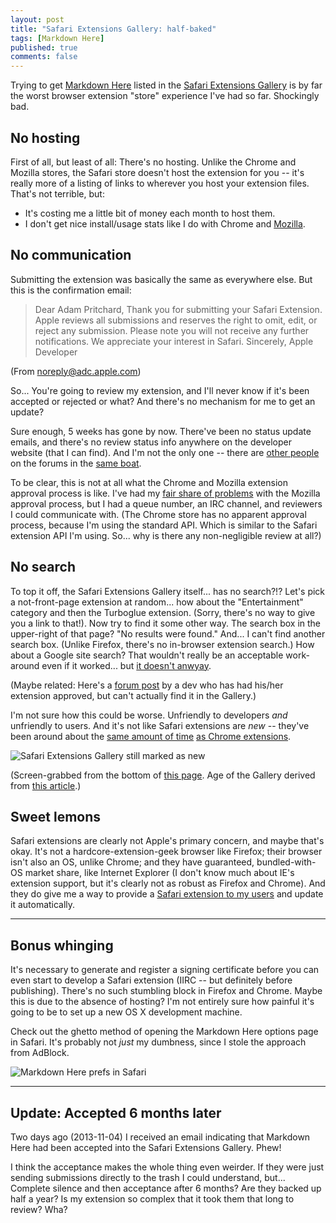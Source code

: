 ```yaml
---
layout: post
title: "Safari Extensions Gallery: half-baked"
tags: [Markdown Here]
published: true
comments: false
---
```


Trying to get [Markdown Here][1] listed in the [Safari Extensions Gallery][2] is by far the worst browser extension "store" experience I've had so far. Shockingly bad.

## No hosting

First of all, but least of all: There's no hosting. Unlike the Chrome and Mozilla stores, the Safari store doesn't host the extension for you -- it's really more of a listing of links to wherever you host your extension files. That's not terrible, but:

- It's costing me a little bit of money each month to host them.
- I don't get nice install/usage stats like I do with Chrome and [Mozilla][3].

## No communication

Submitting the extension was basically the same as everywhere else. But this is the confirmation email:

> Dear Adam Pritchard,
> Thank you for submitting your Safari Extension.
> Apple reviews all submissions and reserves the right to omit, edit, or reject any submission. Please note you will not receive any further notifications.
> We appreciate your interest in Safari.
> Sincerely,
> Apple Developer

(From noreply@adc.apple.com)

So... You're going to review my extension, and I'll never know if it's been accepted or rejected or what? And there's no mechanism for me to get an update?

Sure enough, 5 weeks has gone by now. There've been no status update emails, and there's no review status info anywhere on the developer website (that I can find). And I'm not the only one -- there are [other people][4] on the forums in the [same boat][5].

To be clear, this is not at all what the Chrome and Mozilla extension approval process is like. I've had my [fair share of problems][6] with the Mozilla approval process, but I had a queue number, an IRC channel, and reviewers I could communicate with. (The Chrome store has no apparent approval process, because I'm using the standard API. Which is similar to the Safari extension API I'm using. So... why is there any non-negligible review at all?)

## No search

To top it off, the Safari Extensions Gallery itself... has no search?!? Let's pick a not-front-page extension at random... how about the "Entertainment" category and then the Turboglue extension. (Sorry, there's no way to give you a link to that!). Now try to find it some other way. The search box in the upper-right of that page? "No results were found." And... I can't find another search box. (Unlike Firefox, there's no in-browser extension search.) How about a Google site search? That wouldn't really be an acceptable work-around even if it worked... but [it doesn't anwyay][8].

(Maybe related: Here's a [forum post][12] by a dev who has had his/her extension approved, but can't actually find it in the Gallery.)

I'm not sure how this could be worse. Unfriendly to developers *and* unfriendly to users. And it's not like Safari extensions are *new* -- they've been around about the [same amount of time][9] [as Chrome extensions][10].

![Safari Extensions Gallery still marked as new](/assets/img/blog/safari-gallery-new.png "Safari Extensions Gallery still marked as new")

(Screen-grabbed from the bottom of [this page](https://developer.apple.com/programs/safari/). Age of the Gallery derived from [this article](https://lifehacker.com/5598524/whats-useful-in-the-safari-extensions-gallery).)

## Sweet lemons

Safari extensions are clearly not Apple's primary concern, and maybe that's okay. It's not a hardcore-extension-geek browser like Firefox; their browser isn't also an OS, unlike Chrome; and they have guaranteed, bundled-with-OS market share, like Internet Explorer (I don't know much about IE's extension support, but it's clearly not as robust as Firefox and Chrome). And they do give me a way to provide a [Safari extension to my users][11] and update it automatically.

---

## Bonus whinging

It's necessary to generate and register a signing certificate before you can even start to develop a Safari extension (IIRC -- but definitely before publishing). There's no such stumbling block in Firefox and Chrome. Maybe this is due to the absence of hosting? I'm not entirely sure how painful it's going to be to set up a new OS X development machine.

Check out the ghetto method of opening the Markdown Here options page in Safari. It's probably not _just_ my dumbness, since I stole the approach from AdBlock.

![Markdown Here prefs in Safari](/assets/img/blog/safari-mdh-prefs-checkbox.png "Markdown Here prefs in Safari")

[1]: https://markdown-here.com
[2]: https://extensions.apple.com
[3]: https://addons.mozilla.org/en-US/firefox/addon/markdown-here/statistics/?last=365
[4]: https://devforums.apple.com/thread/182373?tstart=0
[5]: https://devforums.apple.com/thread/187144?tstart=0
[6]: https://github.com/adam-p/markdown-here/issues/21
[8]: https://www.google.com/search?q=site%3Aextensions.apple.com+Turboglue
[9]: https://en.wikipedia.org/wiki/Safari_%28web_browser%29#Safari_5
[10]: https://en.wikipedia.org/wiki/Google_Chrome#Chrome_Web_Store
[11]: https://markdown-here.com/get.html
[12]: https://devforums.apple.com/thread/179972

---

## Update: Accepted 6 months later

Two days ago (2013-11-04) I received an email indicating that Markdown Here had been accepted into the Safari Extensions Gallery. Phew!

I think the acceptance makes the whole thing even weirder. If they were just sending submissions directly to the trash I could understand, but... Complete silence and then acceptance after 6 months? Are they backed up half a year? Is my extension so complex that it took them that long to review? Wha?
